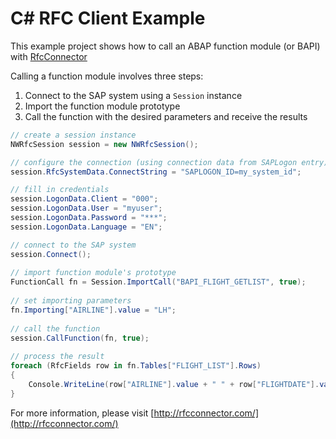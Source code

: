 ﻿# C# RFC Client Example

This example project shows how to call an ABAP function module (or BAPI) with [RfcConnector](http://rfcconnector.com/)

Calling a function module involves three steps:

1. Connect to the SAP system using a `Session` instance
2. Import the function module prototype
3. Call the function with the desired parameters and receive the results

```csharp
// create a session instance
NWRfcSession session = new NWRfcSession();

// configure the connection (using connection data from SAPLogon entry)
session.RfcSystemData.ConnectString = "SAPLOGON_ID=my_system_id";

// fill in credentials
session.LogonData.Client = "000";
session.LogonData.User = "myuser";
session.LogonData.Password = "***";
session.LogonData.Language = "EN";

// connect to the SAP system
session.Connect();
 
// import function module's prototype
FunctionCall fn = Session.ImportCall("BAPI_FLIGHT_GETLIST", true);
 
// set importing parameters
fn.Importing["AIRLINE"].value = "LH";
 
// call the function 
session.CallFunction(fn, true);
 
// process the result
foreach (RfcFields row in fn.Tables["FLIGHT_LIST"].Rows)
{
    Console.WriteLine(row["AIRLINE"].value + " " + row["FLIGHTDATE"].value);
}
```

For more information, please visit [http://rfcconnector.com/](http://rfcconnector.com/)
